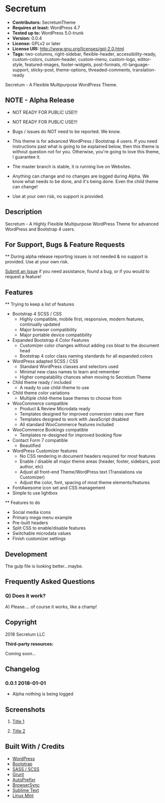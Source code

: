 # Secretum

* **Contributors:** SecretumTheme
* **Requires at least:** WordPress 4.7
* **Tested up to:** WordPress 5.0-trunk
* **Version:** 0.0.4
* **License:** GPLv2 or later
* **License URI:** http://www.gnu.org/licenses/gpl-2.0.html
* **Tags:** two-columns, right-sidebar, flexible-header, accessibility-ready, custom-colors, custom-header, custom-menu, custom-logo, editor-style, featured-images, footer-widgets, post-formats, rtl-language-support, sticky-post, theme-options, threaded-comments, translation-ready


Secretum - A Flexible Multipurpose WordPress Theme.


## NOTE - Alpha Release

* NOT READY FOR PUBLIC USE!!!
* NOT READY FOR PUBLIC USE!!!

* Bugs / issues do NOT need to be reported. We know.
* This theme is for advanced WordPress / Bootstrap 4 users. If you need instructions past what is going to be explained below, then this theme is without question not for you. Otherwise, you're going to love this theme, I guarantee it.
* The master branch is stable, it is running live on Websites.
* Anything can change and no changes are logged during Alpha. We know what needs to be done, and it's being done. Even the child theme can change!
* Use at your own risk, no support is provided.


## Description

Secretum - A Highly Flexible Multipurpose WordPress Theme for advanced WordPress and Bootstrap 4 users.


## For Support, Bugs & Feature Requests

** During alpha release reporting issues is not needed & no support is provided. Use at your own risk.

[Submit an Issue](https://github.com/SecretumTheme/secretum/issues) if you need assistance, found a bug, or if you would to request a feature!


## Features

** Trying to keep a list of features

* Bootstrap 4 SCSS / CSS
	* Highly compatible, mobile first, responsive, modern features, continually updated
	* Major browser compatibility
	* Major portable device compatibility
* Expanded Bootstrap 4 Color Features
	* Customizer color changes without adding css bloat to the document head
	* Bootstrap 4 color class naming standards for all expanded colors
* WordPress adapted SCSS / CSS
	* Standard WordPress classes and selectors used
	* Minimal new class names to learn and remember
	* Higher compatability chances when moving to Secretum Theme
* Child theme ready / included
	* A ready to use child-theme to use
* Child theme color variations
	* Multiple child-theme base themes to choose from
* WooCommerce compatible
	* Product & Review Microdata ready
	* Templates designed for improved conversion rates over flare
	* Templates designed to work with JavaScript disabled
	* All standard WooCommerce features included
* WooCommerce Bookings compatible
	* Templates re-designed for improved booking flow
* Contact Form 7 compatible
	* Beautified
* WordPress Customizer features
	* No CSS rendering in document headers required for most features
	* Enable / disable all major theme areas (header, footer, sidebars, post author, etc)
	* Adjust all front-end Theme/WordPress text (Translations via Customizer)
	* Adjust the color, font, spacing of most theme elements/features
* FontAwesome icon set and CSS management
* Simple to use lightbox


** Features to do

* Social media icons
* Primary mega menu example
* Pre-built headers
* Split CSS to enable/disable features
* Switchable microdata values
* Finish customizer settings


## Development

The gulp file is looking better...maybe.


## Frequently Asked Questions

### Q) Does it work?

A) Please.... of course it works, like a champ!


## Copyright

2018 Secretum LLC

**Third-party resources:**

Coming soon...


## Changelog

### 0.0.1 2018-01-01
* Alpha nothing is being logged


## Screenshots

1. [Title 1](https://#)

2. [Title 2](https://#)


## Built With / Credits

* [WordPress](https://www.wordpress.org/)
* [Bootstrap](https://getbootstrap.com/)
* [SASS / SCSS](http://sass-lang.com/)
* [Grunt](http://gruntjs.com/)
* [AutoPrefixr](https://github.com/ai/autoprefixer)
* [BrowserSync](https://github.com/shakyShane/browser-sync)
* [Sublime Text](https://www.sublimetext.com/)
* [Linux Mint](https://linuxmint.com/)
